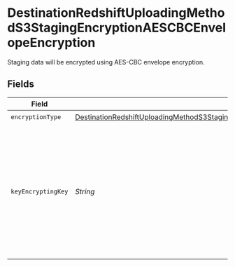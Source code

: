# DestinationRedshiftUploadingMethodS3StagingEncryptionAESCBCEnvelopeEncryption

Staging data will be encrypted using AES-CBC envelope encryption.


## Fields

| Field                                                                                                                                                                                                             | Type                                                                                                                                                                                                              | Required                                                                                                                                                                                                          | Description                                                                                                                                                                                                       |
| ----------------------------------------------------------------------------------------------------------------------------------------------------------------------------------------------------------------- | ----------------------------------------------------------------------------------------------------------------------------------------------------------------------------------------------------------------- | ----------------------------------------------------------------------------------------------------------------------------------------------------------------------------------------------------------------- | ----------------------------------------------------------------------------------------------------------------------------------------------------------------------------------------------------------------- |
| `encryptionType`                                                                                                                                                                                                  | [DestinationRedshiftUploadingMethodS3StagingEncryptionAESCBCEnvelopeEncryptionEncryptionType](../../models/shared/DestinationRedshiftUploadingMethodS3StagingEncryptionAESCBCEnvelopeEncryptionEncryptionType.md) | :heavy_check_mark:                                                                                                                                                                                                | N/A                                                                                                                                                                                                               |
| `keyEncryptingKey`                                                                                                                                                                                                | *String*                                                                                                                                                                                                          | :heavy_minus_sign:                                                                                                                                                                                                | The key, base64-encoded. Must be either 128, 192, or 256 bits. Leave blank to have Airbyte generate an ephemeral key for each sync.                                                                               |